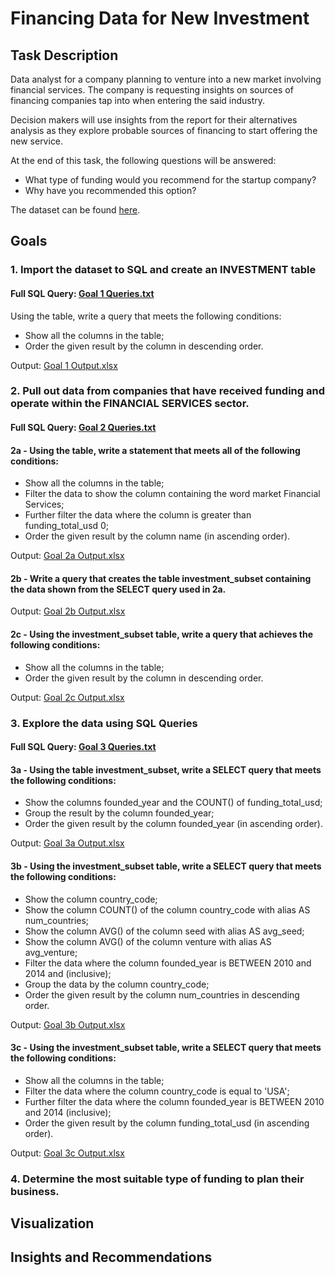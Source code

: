 # Financing Data for New Investment

## Task Description
Data analyst for a company planning to venture into a new market involving financial services. The company is requesting insights on sources of financing companies tap into when entering the said industry. 

Decision makers will use insights from the report for their alternatives analysis as they explore probable sources of financing to start offering the new service. 

At the end of this task, the following questions will be answered:
- What type of funding would you recommend for the startup company?
- Why have you recommended this option?

The dataset can be found [here](https://drive.google.com/file/d/1QYA7J3sKzdyucj0h9bmtjzTQAv8wOrF8/view?usp=drive_link).

## Goals
### 1. Import the dataset to SQL and create an INVESTMENT table

#### Full SQL Query: [Goal 1 Queries.txt](https://github.com/ailaumalin/Data-Analysis-Projects/files/12290355/Goal.1.Queries.txt)

Using the table, write a query that meets the following conditions:
- Show all the columns in the table;
- Order the given result by the column in descending order.

Output: [Goal 1 Output.xlsx](https://github.com/ailaumalin/Data-Analysis-Projects/files/12290350/Goal.1.Output.xlsx)


### 2. Pull out data from companies that have received funding and operate within the FINANCIAL SERVICES sector.

#### Full SQL Query: [Goal 2 Queries.txt](https://github.com/ailaumalin/Data-Analysis-Projects/files/12290749/Goal.2.Queries.txt)

#### 2a - Using the table, write a statement that meets all of the following conditions:
- Show all the columns in the table;
- Filter the data to show the column containing the word market Financial Services;
- Further filter the data where the column is greater than funding_total_usd 0;
- Order the given result by the column name (in ascending order).

Output: [Goal 2a Output.xlsx](https://github.com/ailaumalin/Data-Analysis-Projects/files/12290580/Goal.2a.Output.xlsx)

#### 2b - Write a query that creates the table investment_subset containing the data shown from the SELECT query used in 2a. 
Output: [Goal 2b Output.xlsx](https://github.com/ailaumalin/Data-Analysis-Projects/files/12290700/Goal.2b.Output.xlsx)

#### 2c - Using the investment_subset table, write a query that achieves the following conditions:
- Show all the columns in the table;
- Order the given result by the column in descending order. 

Output: [Goal 2c Output.xlsx](https://github.com/ailaumalin/Data-Analysis-Projects/files/12290745/Goal.2c.Output.xlsx)

### 3. Explore the data using SQL Queries

#### Full SQL Query: [Goal 3 Queries.txt](https://github.com/ailaumalin/Data-Analysis-Projects/files/12291412/Goal.3.Queries.txt)


#### 3a - Using the table investment_subset, write a SELECT query that meets the following conditions:
- Show the columns founded_year and the COUNT() of funding_total_usd;
- Group the result by the column founded_year;
- Order the given result by the column founded_year (in ascending order).

Output: [Goal 3a Output.xlsx](https://github.com/ailaumalin/Data-Analysis-Projects/files/12291079/Goal.3a.Output.xlsx)

#### 3b - Using the investment_subset table, write a SELECT query that meets the following conditions:
- Show the column country_code;
- Show the column COUNT() of the column country_code with alias AS num_countries;
- Show the column AVG() of the column seed with alias AS avg_seed;
- Show the column AVG() of the column venture with alias AS avg_venture;
- Filter the data where the column founded_year is BETWEEN 2010 and 2014 and (inclusive);
- Group the data by the column country_code;
- Order the given result by the column num_countries in descending order.

Output: [Goal 3b Output.xlsx](https://github.com/ailaumalin/Data-Analysis-Projects/files/12291176/Goal.3b.Output.xlsx)

#### 3c - Using the investment_subset table, write a SELECT query that meets the following conditions:
- Show all the columns in the table;
- Filter the data where the column country_code is equal to 'USA';
- Further filter the data where the column founded_year is BETWEEN 2010 and 2014 (inclusive);
- Order the given result by the column funding_total_usd (in ascending order).

Output: [Goal 3c Output.xlsx](https://github.com/ailaumalin/Data-Analysis-Projects/files/12291410/Goal.3c.Output.xlsx)


### 4. Determine the most suitable type of funding to plan their business. 


## Visualization


## Insights and Recommendations

